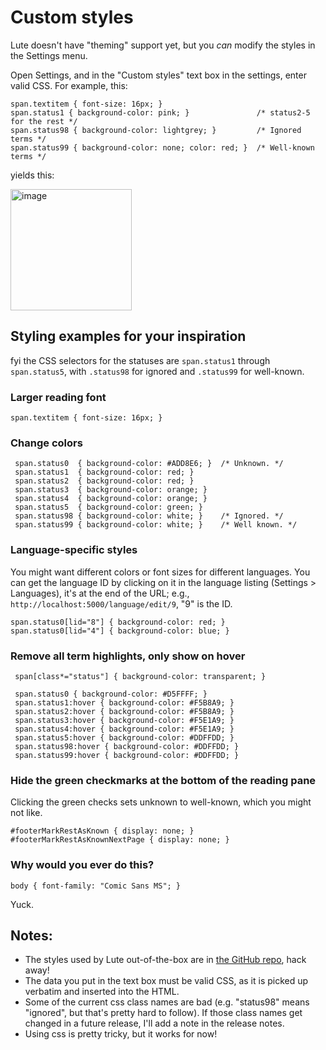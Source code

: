 # Custom styles

Lute doesn't have "theming" support yet, but you _can_ modify the styles in the Settings menu.

Open Settings, and in the "Custom styles" text box in the settings, enter valid CSS.  For example, this:

```
span.textitem { font-size: 16px; }
span.status1 { background-color: pink; }               /* status2-5 for the rest */
span.status98 { background-color: lightgrey; }         /* Ignored terms */
span.status99 { background-color: none; color: red; }  /* Well-known terms */
```

yields this:

<img width="194" alt="image" src="https://github.com/jzohrab/lute/assets/1637133/8b088df2-35fd-486c-8694-8bd580afe974">

## Styling examples for your inspiration

fyi the CSS selectors for the statuses are `span.status1` through `span.status5`, with `.status98` for ignored and `.status99` for well-known.

### Larger reading font

```
span.textitem { font-size: 16px; }
```

### Change colors

```
 span.status0  { background-color: #ADD8E6; }  /* Unknown. */
 span.status1  { background-color: red; }
 span.status2  { background-color: red; }
 span.status3  { background-color: orange; }
 span.status4  { background-color: orange; }
 span.status5  { background-color: green; }
 span.status98 { background-color: white; }    /* Ignored. */
 span.status99 { background-color: white; }    /* Well known. */
```

### Language-specific styles

You might want different colors or font sizes for different languages.  You can get the language ID by clicking on it in the language listing (Settings > Languages), it's at the end of the URL; e.g., `http://localhost:5000/language/edit/9`, "9" is the ID.

```
span.status0[lid="8"] { background-color: red; }
span.status0[lid="4"] { background-color: blue; }
```

### Remove all term highlights, only show on hover

```
 span[class*="status"] { background-color: transparent; }
 
 span.status0 { background-color: #D5FFFF; }
 span.status1:hover { background-color: #F5B8A9; }
 span.status2:hover { background-color: #F5B8A9; }
 span.status3:hover { background-color: #F5E1A9; }
 span.status4:hover { background-color: #F5E1A9; }
 span.status5:hover { background-color: #DDFFDD; }
 span.status98:hover { background-color: #DDFFDD; }
 span.status99:hover { background-color: #DDFFDD; }
```

### Hide the green checkmarks at the bottom of the reading pane

Clicking the green checks sets unknown to well-known, which you might not like.


```
#footerMarkRestAsKnown { display: none; }
#footerMarkRestAsKnownNextPage { display: none; }
```

### Why would you ever do this?

```
body { font-family: "Comic Sans MS"; }
```

Yuck.

## Notes:

* The styles used by Lute out-of-the-box are in [the GitHub repo](https://github.com/jzohrab/lute-v3/blob/master/lute/static/css/styles.css), hack away!
* The data you put in the text box must be valid CSS, as it is picked up verbatim and inserted into the HTML.
* Some of the current css class names are bad (e.g. "status98" means "ignored", but that's pretty hard to follow).  If those class names get changed in a future release, I'll add a note in the release notes.
* Using css is pretty tricky, but it works for now!
